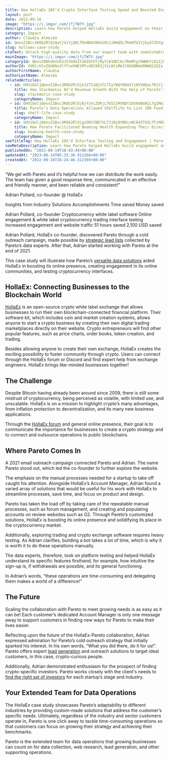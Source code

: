 ```yaml
---
title: How HollaEx 10X’d Crypto Interface Testing Speed and Boosted Engagement With Pareto’s Help
layout: post
date: 2022-09-16
image: "https://i.imgur.com/jfjTW7Y.jpg"
description: Learn how Pareto helped HollaEx build engagement on their online forum and test different crypto trading interfaces saving 51 hours and more than 2K USD.
category: Impact
author: Cláudia Almeida
id: QmxvZ1Bvc3ROb2RlOjQwYjViYjQ0LTMxNDAtNDdiMi1iMmQ5LTRmOTU1YjkyOTZhYg==
slug: hollaex-case-study
ctaText: Unlock high-quality data from our expert team with unmatchable speed and accuracy.
mainImage: "https://i.imgur.com/jfjTW7Y.jpg"
categoryId: QmxvZ0NhdGVnb3J5Tm9kZTo0ZGFhYjMyYi01NDlkLTRmMTgtOWNhYi01ZjRlMDQwNTJiODU=
authorId: VXNlck5vZGU6NzdlYTcwYWEtMTc4OC00ZjViLWIzMmItOGU0NmU0NWQ1ZGIy
authorFirstName: Cláudia
authorLastName: Almeida
relatedArticles:
  - id: UHVibGljQmxvZ1Bvc3ROb2RlOjk3ZTIzNjVlLTIyYWQtNDA1Yi05YWQxLTRjYjI1ZjE1YzU2Zg==
    title: How Stackmatix 6X’d Revenue Growth With the Help of Pareto’s Lead Generation and Data Operations
    slug: stackmatix-case-study
    categoryName: Impact
  - id: UHVibGljQmxvZ1Bvc3ROb2RlOjBjYzhiZDRjLTU5ZjMtNDY1OS04NGNjLTg1MmJkN2JkZjJmMA==
    title: Pareto’s Data Operations Allowed ShelfLife to List 10K Food and Beverage Products on Their Suppliers’ Directory
    slug: shelf-life-case-study
    categoryName: Impact
  - id: UHVibGljQmxvZ1Bvc3ROb2RlOjgzODY2NDlhLTJiNjQtNDcxNC04ZTU5LTFiMGEzNTk1MDg4MQ==
    title: How Pareto Facilitated Beaming Health Expanding Their Directory of Autism Resources to Cover All 50 States
    slug: beaming-health-case-study
    categoryName: Impact
seoTitleTag: How HollaEx 10X’d Interface Testing and Engagement | Pareto
seoMetaDescription: Learn how Pareto helped HollaEx build engagement on their online forum and test different crypto trading interfaces saving 51 hours and more than 2K USD.
publishedOn: "2022-09-19T10:43:44+00:00"
updatedAt: "2023-06-14T05:33:36.911266+00:00"
createdAt: "2022-09-16T16:24:46.312395+00:00"
---
```

“We gel with Pareto and it’s helpful how we can distribute the work easily. The team has given a good response time, communicated in an effective and friendly manner, and been reliable and consistent!”

Adrian Pollard, co-founder @ HollaEx



Insights from
Industry
Solutions
Accomplishments
Time saved
Money saved


Adrian Pollard, co-founder
Cryptocurrency white label software
Online engagement & white label cryptocurrency trading interface testing
Increased engagement and website traffic
51 hours saved
2,100 USD saved



Adrian Pollard, HollaEx co-founder, discovered Pareto through a cold outreach campaign, made possible by [strategic lead lists](https://hellopareto.com/solutions/b2b-lead-generation) collected by Pareto’s data experts. After that, Adrian started working with Pareto at the end of 2021.

This case study will illustrate how Pareto’s [versatile data solutions](https://hellopareto.com/blog/startup-tasks-to-offload-with-pareto) aided HollaEx in boosting its online presence, creating engagement in its online communities, and testing cryptocurrency interfaces.

## HollaEx: Connecting Businesses to the Blockchain World

[HollaEx](https://www.hollaex.com/) is an open-source crypto white label exchange that allows businesses to run their own blockchain-connected financial platform. Their software kit, which includes coin and market creation systems, allows anyone to start a crypto business by creating their own digital trading marketplaces directly on their website. Crypto entrepreneurs will find other popular features, such as price charts, order books, token creation, and trading.

Besides allowing anyone to create their own exchange, HollaEx creates the exciting possibility to foster community through crypto. Users can connect through the HollaEx forum or Discord and find expert help from exchange engineers. HollaEx brings like-minded businesses together!

## The Challenge

Despite Bitcoin having already been around since 2009, there is still some mistrust of cryptocurrency, being perceived as volatile, with limited use, and unscalable. HollaEx is on a mission to highlight crypto’s many advantages, from inflation protection to decentralization, and its many new business applications.

Through the [HollaEx forum](https://forum.hollaex.com/) and general online presence, their goal is to communicate the importance for businesses to create a crypto strategy and to connect and outsource operations to public blockchains.

## Where Pareto Comes In

A 2021 email outreach campaign connected Pareto and Adrian. The name Pareto stood out, which led the co-founder to further explore the website.

The emphasis on the manual processes needed for a startup to take off caught his attention. Alongside HollaEx’s Account Manager, Adrian found a varied array of solutions that would be useful for his work with HollaEx to streamline processes, save time, and focus on product and design.

Pareto has taken the load off by taking care of the repeatable manual processes, such as forum management, and creating and populating accounts on review websites such as G2. Through Pareto’s customized solutions, HollaEx is boosting its online presence and solidifying its place in the cryptocurrency market.

Additionally, exploring trading and crypto exchange software requires heavy testing. As Adrian clarifies, building a bot takes a lot of time, which is why it is worth it to do these operations manually.

The data experts, therefore, took on platform testing and helped HollaEx understand its specific features firsthand, for example, how intuitive the sign-up is, if withdrawals are possible, and its general functioning.

In Adrian’s words, “these operations are time-consuming and delegating them makes a world of a difference!”

## The Future

Scaling the collaboration with Pareto to meet growing needs is as easy as it can be! Each customer’s dedicated Account Manager is only one message away to support customers in finding new ways for Pareto to make their lives easier.

Reflecting upon the future of the HollaEx-Pareto collaboration, Adrian expressed admiration for Pareto’s cold outreach strategy that initially sparked his interest. In his own words, “What you did there, do it for us!”. Pareto offers expert [lead generation](https://hellopareto.com/solutions/b2b-lead-generation) and outreach solutions to target ideal customers, in this case, crypto-curious people.

Additionally, Adrian demonstrated enthusiasm for the prospect of finding crypto-specific investors. Pareto works closely with the client's needs to [find the right set of investors](https://hellopareto.com/solutions/find-angel-investors) for each startup’s stage and industry.

## Your Extended Team for Data Operations

The HollaEx case study showcases Pareto’s adaptability to different industries by providing custom-made solutions that address the customer’s specific needs. Ultimately, regardless of the industry and sector customers operate in, Pareto is one click away to tackle time-consuming operations so that customers can focus on growing their strategy and achieving their benchmarks.

Pareto is the extended team for data operations that growing businesses can count on for data collection, web research, lead generation, and other supporting operations.